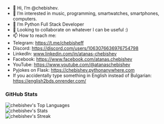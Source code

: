 - 👋 Hi, I’m @chebishev.
- 👀 I’m interested in music, programming, smartwatches, smartphones, computers.
- 🌱 I’m Python Full Stack Developer
- 💞️ Looking to collaborate on whatever I can be useful :)
- 📫 How to reach me: 
- Telegram: https://t.me/chebisheff
- Discord: https://discord.com/users/1063076636976754798
- LinkedIn: www.linkedin.com/in/atanas-chebishev
- Facebook: https://www.facebook.com/atanas.chebishev
- YouTube: https://www.youtube.com/@atanaschebishev
- Pyjokes on Flask: https://chebishev.pythonanywhere.com
- If you accidentally type something in English instead of Bulgarian: https://english2bds.onrender.com/

### GitHub Stats
![chebishev's Top Languages](https://github-readme-stats.vercel.app/api/top-langs/?username=chebishev&theme=dark&show_icons=true&hide_border=true&layout=compact&bg_color=00000000)  
![chebishev's Stats](https://github-readme-stats.vercel.app/api?username=chebishev&theme=dark&show_icons=true&hide_border=true&count_private=true&bg_color=00000000)  
![chebishev's Streak](https://github-readme-streak-stats.herokuapp.com/?user=chebishev&theme=dark&hide_border=true&bg_color=00000000)  
<!---
chebishev/chebishev is a ✨ special ✨ repository because its `README.md` (this file) appears on your GitHub profile.
You can click the Preview link to take a look at your changes.
--->
